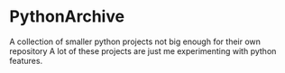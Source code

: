 # PythonArchive
A collection of smaller python projects not big enough for their own repository
A lot of these projects are just me experimenting with python features.
